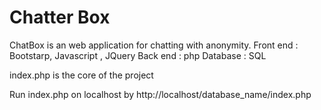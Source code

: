 # Chatter Box
ChatBox is an web application for chatting with anonymity.
Front end : Bootstarp, Javascript , JQuery 
Back end : php 
Database : SQL

index.php is the core of the project

Run index.php on localhost by http://localhost/database_name/index.php



